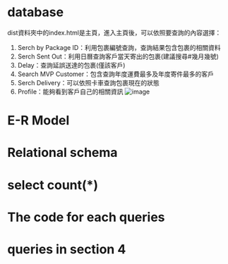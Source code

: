 # database
dist資料夾中的index.html是主頁，進入主頁後，可以依照要查詢的內容選擇：
1. Serch by Package ID：利用包裹編號查詢，查詢結果包含包裹的相關資料
2. Serch Sent Out：利用日曆查詢客戶當天寄出的包裹(建議搜尋#幾月幾號)
3. Delay：查詢延誤送達的包裹(僅該客戶)
4. Search MVP Customer：包含查詢年度運費最多及年度寄件最多的客戶
5. Serch Delivery：可以依照卡車查詢包裹現在的狀態
6. Profile：能夠看到客戶自己的相關資訊
![image](https://user-images.githubusercontent.com/75972255/174860487-f85de42a-1fbf-4960-ba22-584792d09c9e.png)


# E-R Model
# Relational schema
# select count(*)
# The code for each queries
# queries in section 4
